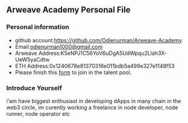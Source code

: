 ## Arweave Academy Personal File

### Personal information

- github account:https://github.com/Odienurman/Arweave-Academy
- Email:odienurman1000@gmail.com
- Arweave Address:K5eNPJ1C56YoV6uDgA5UdWpqu2Llah3X-UeW5yaCdtw
- ETH Address:0x1240678e81370316e011bdb5a499e327e1148f53
- Please finish this [form](https://docs.google.com/forms/d/e/1FAIpQLSfWA5fIIcBgmRppm3jNz5vmf9Mai_QMVil-2pO4r7YKn_Zhtw/viewform?usp=sf_link) to join in the talent pool.

### Introduce Yourself
 i'am have biggest enthusiast in developing dApps in many chain in the web3 circle, im curently working a freelance in node developer, node runner, node operator etc

